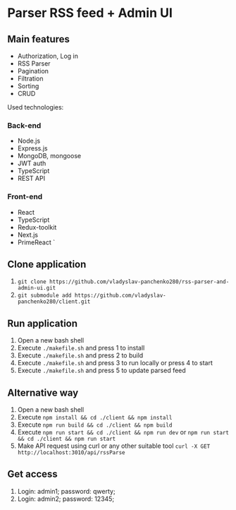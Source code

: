 # Parser RSS feed + Admin UI

## Main features

- Authorization, Log in
- RSS Parser
- Pagination
- Filtration
- Sorting
- CRUD

Used technologies:

### Back-end
- Node.js
- Express.js
- MongoDB, mongoose
- JWT auth
- TypeScript
- REST API

### Front-end
- React
- TypeScript
- Redux-toolkit
- Next.js
- PrimeReact
`
## Clone application
1. `git clone https://github.com/vladyslav-panchenko280/rss-parser-and-admin-ui.git`
2. `git submodule add https://github.com/vladyslav-panchenko280/client.git`

## Run application
1. Open a new bash shell
2. Execute `./makefile.sh` and press 1 to install
3. Execute `./makefile.sh` and press 2 to build
4. Execute `./makefile.sh` and press 3 to run locally or press 4 to start
5. Execute `./makefile.sh` and press 5 to update parsed feed

## Alternative way
1. Open a new bash shell
2. Execute `npm install && cd ./client && npm install`
3. Execute `npm run build && cd ./client && npm build`
4. Execute `npm run start && cd ./client && npm run dev` or `npm run start && cd ./client && npm run start`
5. Make API request using curl or any other suitable tool `curl -X GET http://localhost:3010/api/rssParse`

## Get access
1. Login: admin1; password: qwerty;
2. Login: admin2; password: 12345;
